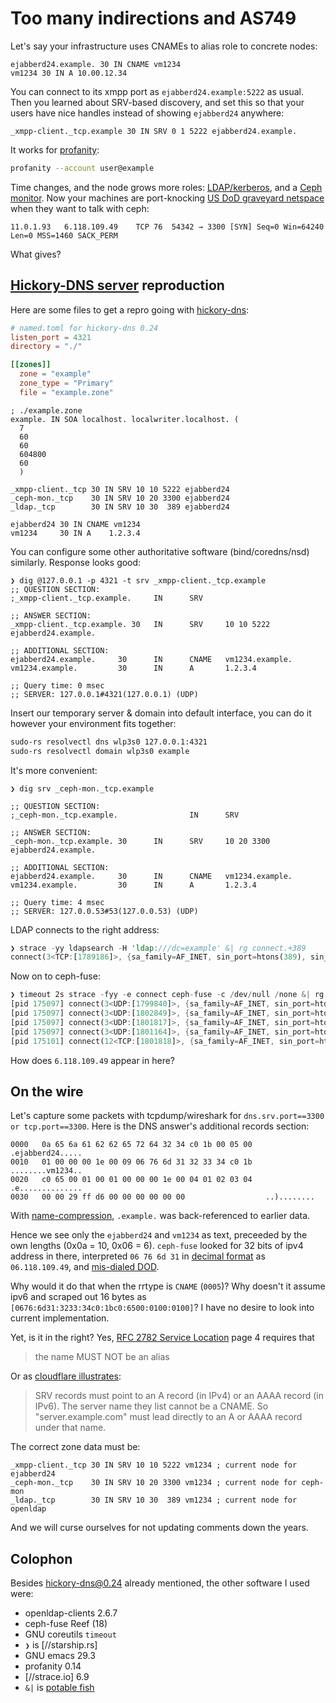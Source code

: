 Too many indirections and AS749
===

Let's say your infrastructure uses CNAMEs to alias role to concrete nodes:

```zone
ejabberd24.example. 30 IN CNAME vm1234
vm1234 30 IN A 10.00.12.34
```

You can connect to its xmpp port as `ejabberd24.example:5222` as usual. Then you learned about SRV-based discovery, and set this so that your users have nice handles instead of showing `ejabberd24` anywhere:

```zone
_xmpp-client._tcp.example 30 IN SRV 0 1 5222 ejabberd24.example.
```

It works for [profanity](https://xmpp.org/software/profanity/):

```sh
profanity --account user@example
```

Time changes, and the node grows more roles: [LDAP/kerberos](https://ldap.com/dns-srv-records-for-ldap/), and a [Ceph monitor](https://docs.ceph.com/en/reef/rados/configuration/mon-lookup-dns/). Now your machines are port-knocking [US DoD graveyard netspace](https://en.wikipedia.org/wiki/List_of_assigned_/8_IPv4_address_blocks#List_of_assigned_/8_blocks_to_the_United_States_Department_of_Defense) when they want to talk with ceph:

```tcpdump
11.0.1.93	6.118.109.49	TCP	76	54342 → 3300 [SYN] Seq=0 Win=64240 Len=0 MSS=1460 SACK_PERM
```

What gives?

[Hickory-DNS server](https://github.com/hickory-dns/hickory-dns#running) reproduction
---

Here are some files to get a repro going with [hickory-dns](https://github.com/hickory-dns/hickory-dns#running):

```toml
# named.toml for hickory-dns 0.24
listen_port = 4321
directory = "./"

[[zones]]
  zone = "example"
  zone_type = "Primary"
  file = "example.zone"
```

```zone
; ./example.zone
example. IN SOA localhost. localwriter.localhost. (
  7
  60
  60
  604800
  60
  )

_xmpp-client._tcp 30 IN SRV 10 10 5222 ejabberd24
_ceph-mon._tcp    30 IN SRV 10 20 3300 ejabberd24
_ldap._tcp        30 IN SRV 10 30  389 ejabberd24

ejabberd24 30 IN CNAME vm1234
vm1234     30 IN A    1.2.3.4
```

You can configure some other authoritative software (bind/coredns/nsd) similarly. Response looks good:

```zone
❯ dig @127.0.0.1 -p 4321 -t srv _xmpp-client._tcp.example
;; QUESTION SECTION:
;_xmpp-client._tcp.example.     IN      SRV

;; ANSWER SECTION:
_xmpp-client._tcp.example. 30   IN      SRV     10 10 5222 ejabberd24.example.

;; ADDITIONAL SECTION:
ejabberd24.example.     30      IN      CNAME   vm1234.example.
vm1234.example.         30      IN      A       1.2.3.4

;; Query time: 0 msec
;; SERVER: 127.0.0.1#4321(127.0.0.1) (UDP)
```

Insert our temporary server & domain into default interface, you can do it however your environment fits together:

```bash
sudo-rs resolvectl dns wlp3s0 127.0.0.1:4321
sudo-rs resolvectl domain wlp3s0 example
```

It's more convenient:

```zone
❯ dig srv _ceph-mon._tcp.example

;; QUESTION SECTION:
;_ceph-mon._tcp.example.                IN      SRV

;; ANSWER SECTION:
_ceph-mon._tcp.example. 30      IN      SRV     10 20 3300 ejabberd24.example.

;; ADDITIONAL SECTION:
ejabberd24.example.     30      IN      CNAME   vm1234.example.
vm1234.example.         30      IN      A       1.2.3.4

;; Query time: 4 msec
;; SERVER: 127.0.0.53#53(127.0.0.53) (UDP)
```

LDAP connects to the right address:

```rust
❯ strace -yy ldapsearch -H 'ldap:///dc=example' &| rg connect.+389
connect(3<TCP:[1789186]>, {sa_family=AF_INET, sin_port=htons(389), sin_addr=inet_addr("1.2.3.4")}, 16)
```

Now on to ceph-fuse:

```rust
❯ timeout 2s strace -fyy -e connect ceph-fuse -c /dev/null /none &| rg -v 'etc/ceph|attached'
[pid 175097] connect(3<UDP:[1799840]>, {sa_family=AF_INET, sin_port=htons(53), sin_addr=inet_addr("127.0.0.53")}, 16) = 0
[pid 175097] connect(3<UDP:[1802849]>, {sa_family=AF_INET, sin_port=htons(53), sin_addr=inet_addr("127.0.0.53")}, 16) = 0
[pid 175097] connect(3<UDP:[1801817]>, {sa_family=AF_INET, sin_port=htons(53), sin_addr=inet_addr("127.0.0.53")}, 16) = 0
[pid 175097] connect(3<UDP:[1801164]>, {sa_family=AF_INET, sin_port=htons(53), sin_addr=inet_addr("127.0.0.53")}, 16) = 0
[pid 175101] connect(12<TCP:[1801818]>, {sa_family=AF_INET, sin_port=htons(3300), sin_addr=inet_addr("6.118.109.49")}, 16) =
```

How does `6.118.109.49` appear in here?

On the wire
---

Let's capture some packets with tcpdump/wireshark for `dns.srv.port==3300 or tcp.port==3300`. Here is the DNS answer's additional records section:

```hexdump
0000   0a 65 6a 61 62 62 65 72 64 32 34 c0 1b 00 05 00   .ejabberd24.....
0010   01 00 00 00 1e 00 09 06 76 6d 31 32 33 34 c0 1b   ........vm1234..
0020   c0 65 00 01 00 01 00 00 00 1e 00 04 01 02 03 04   .e..............
0030   00 00 29 ff d6 00 00 00 00 00 00                  ..)........
```

With [name-compression](https://dotat.at/@/2022-07-01-dns-compress.html), `.example.` was back-referenced to earlier data.

Hence we see only the `ejabberd24` and `vm1234` as text, preceeded by the own lengths (0x0a = 10, 0x06 = 6). `ceph-fuse` looked for 32 bits of ipv4 address in there, interpreted `06 76 6d 31` in [decimal format](https://manned.org/ascii.7) as `06.118.109.49`, and [mis-dialed DOD](https://scribe.rip/have-you-seen-dns-type0-class256-896b10af92fc).

Why would it do that when the rrtype is `CNAME` (`0005`)? Why doesn't it assume ipv6 and scraped out 16 bytes as `[0676:6d31:3233:34c0:1bc0:6500:0100:0100]`? I have no desire to look into current implementation.

Yet, is it in the right? Yes, [RFC 2782 Service Location](https://datatracker.ietf.org/doc/html/rfc2782) page 4 requires that

> the name MUST NOT be an alias

Or as [cloudflare illustrates](https://www.cloudflare.com/learning/dns/dns-records/dns-srv-record/):

> SRV records must point to an A record (in IPv4) or an AAAA record
> (in IPv6). The server name they list cannot be a CNAME. So
> "server.example.com" must lead directly to an A or AAAA record under
> that name.

The correct zone data must be:

```zone
_xmpp-client._tcp 30 IN SRV 10 10 5222 vm1234 ; current node for ejabberd24
_ceph-mon._tcp    30 IN SRV 10 20 3300 vm1234 ; current node for ceph-mon
_ldap._tcp        30 IN SRV 10 30  389 vm1234 ; current node for openldap
```

And we will curse ourselves for not updating comments down the years.

Colophon
---

Besides hickory-dns@0.24 already mentioned, the other software I used were:

- openldap-clients 2.6.7
- ceph-fuse Reef (18)
- GNU coreutils `timeout`
- `❯` is [//starship.rs]
- GNU emacs 29.3
- profanity 0.14
- [//strace.io] 6.9
- `&|` is [potable fish](https://github.com/fish-shell/fish-shell/pull/10367)
